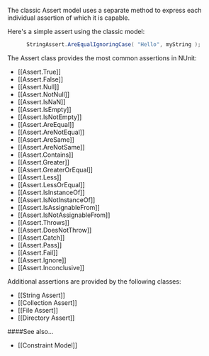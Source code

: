 The classic Assert model uses a separate method to express each 
individual assertion of which it is capable.
   
Here's a simple assert using the classic model:

```C#
      StringAssert.AreEqualIgnoringCase( "Hello", myString );
```
   
The Assert class provides the most common assertions in NUnit:
 * [[Assert.True]]
 * [[Assert.False]]
 * [[Assert.Null]]
 * [[Assert.NotNull]]
 * [[Assert.IsNaN]]
 * [[Assert.IsEmpty]]
 * [[Assert.IsNotEmpty]]
 * [[Assert.AreEqual]]
 * [[Assert.AreNotEqual]]
 * [[Assert.AreSame]]
 * [[Assert.AreNotSame]]
 * [[Assert.Contains]]
 * [[Assert.Greater]]
 * [[Assert.GreaterOrEqual]]
 * [[Assert.Less]]
 * [[Assert.LessOrEqual]]
 * [[Assert.IsInstanceOf]]
 * [[Assert.IsNotInstanceOf]]
 * [[Assert.IsAssignableFrom]]
 * [[Assert.IsNotAssignableFrom]]
 * [[Assert.Throws]]
 * [[Assert.DoesNotThrow]]
 * [[Assert.Catch]]
 * [[Assert.Pass]]
 * [[Assert.Fail]]
 * [[Assert.Ignore]]
 * [[Assert.Inconclusive]]
 
Additional assertions are provided by the following classes:
 * [[String Assert]]
 * [[Collection Assert]]
 * [[File Assert]]
 * [[Directory Assert]]

####See also... 
 * [[Constraint Model]]
